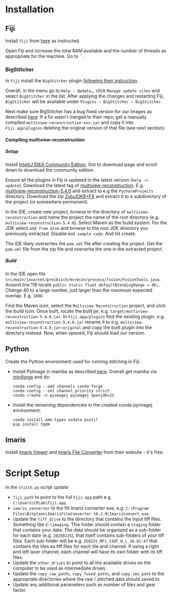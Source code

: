 # Installation

## Fiji

Install `fiji` from [here](https://imagej.net/software/fiji/downloads) as instructed.

Open Fiji and increase the total RAM available and the number of threads as appropriate for the machine. Go to ``.

### BigStitcher

In `Fiji` install the `BigStitcher` plugin [following their instruction](https://imagej.net/plugins/bigstitcher/#download). 

Overall, in the menu go to `Help › Update…`, click `Manage update sites` and select `BigStitcher` in the list. After applying the changes and restarting Fiji, `BigStitcher` will be available under `Plugins › BigStitcher › BigStitcher`.

Next make sure BigStitcher has a bug fixed version for our images as described [here](https://github.com/PreibischLab/BigStitcher/issues/134#issuecomment-1876161165).
If a fix wasn't merged to their repo, get a manually compiled `multiview-reconstruction-xxx.jar`
and copy it into `Fiji.app\plugins` deleting the original version of that file (see next section).

#### Compiling multiview-reconstruction

##### Setup

Install [IntelliJ IDEA Community Edition](https://www.jetbrains.com/idea/). Got to download page and scroll down
to download the community edition.

Ensure all the plugins in Fiji is updated to the latest version (`help -> update`). Download the latest
tag of [multiview-reconstruction](https://github.com/PreibischLab/multiview-reconstruction/tags). E.g.
[multiview-reconstruction-5.4.0](https://github.com/PreibischLab/multiview-reconstruction/archive/refs/tags/multiview-reconstruction-5.4.0.zip)
and extract to e.g the `PycharmProjects` directory. 
Download the zip [ZuluJDK8+FX](https://www.azul.com/downloads/?version=java-8-lts&os=windows&architecture=x86-64-bit&package=jdk-fx#zulu)
and extract it to a subdirectory of the project (or somewhere permanent).

In the IDE, create new project, browse to the directory of `multiview-reconstruction` and name the project
the name of the root directory (e.g. `multiview-reconstruction-5.4.0`). Select Maven as the build system. For
the JDK select `add from disk` and browse to the root JDK directory you previously extracted. Disable
`Add sample code`. And hit create.

The IDE likely overwrites the `pom.xml` file after creating the project. Get the `pom.xml` file from the
zip file and overwrite the one in the extracted project.

##### Build

In the IDE open file `src/main/java/net/preibisch/mvrecon/process/fusion/FusionTools.java`. Around line 118
locate `public static float defaultBlendingRange = 40;`. Change 40 to a large number, just larger than the maximum
expected overlap. E.g. `1000`.

Find the Maven icon, select the `Multiview Reconstruction` project, and click the build icon. Once built, locate the
built jar, e.g. `target/multiview-reconstruction-5.4.0.jar`. In `Fiji.app/plugins` find the existing plugin,
e.g. `multiview-reconstruction-5.4.0.jar` rename it to e.g. `multiview-reconstruction-5.4.0.jar~original` and
copy the built plugin into the directory instead. Now, when opened, Fiji should load our version.

## Python

Create the Python environment used for running stitching in Fiji.

- Install PyImage in mamba as described [here](https://py.imagej.net/en/latest/Install.html#installing-via-conda-mamba). Overall get mamba via [miniforge](https://github.com/conda-forge/miniforge#miniforge3) and do:
  ```shell
  conda config --add channels conda-forge
  conda config --set channel_priority strict
  conda create -n pyimagej pyimagej openjdk=11
  ```
- Install the remaining dependencies in the created conda pyimagej environment:
  
  ```shell
  conda install ome-types xsdata psutil
  pip install tqdm
  ```

## Imaris

Install [Imaris Viewer](https://imaris.oxinst.com/imaris-viewer) and
[Imaris File Converter](https://imaris.oxinst.com/microscopy-imaging-software-free-trial) from their
website - it's free.

# Script Setup

In the `stitch.py` script update
- `fiji_path` to point to the full `Fiji.app` path e.g. `C:\Users\CPLab\Fiji.app`. 
- `imaris_converter` to the fill Imaris converter exe, e.g.
  `C:\Program Files\Bitplane\ImarisFileConverter 10.2.0\ImarisConvert.exe`.
- Update the `tiff_drive` to the directory that contains the input tiff files.
  Something like `E:\imaging`. This folder should contain a `staging` folder
  that contains your data. The data should be organized as a sub-folder for each date
  (e.g. `20250225`), that itself contains sub-folders of your tiff files. Each sub-folder
  will be e.g. `250225_MF1_138F_W_L_16-01-47` that contains the tiles as tiff files for each
  tile and channel. If using a right and left laser channel, each channel will have its own folder
  with its tiff files.
- Update the `other_drives` to point to all the available drives on the computer to be used as intermediate drives.
- Update the `copy_raw_paths`, `copy_fused_paths`, and `copy_ims_path` to the appropriate directories where
  the raw / stitched data should saved to.
- Update any additional parameters such as number of tiles and gear factor.
